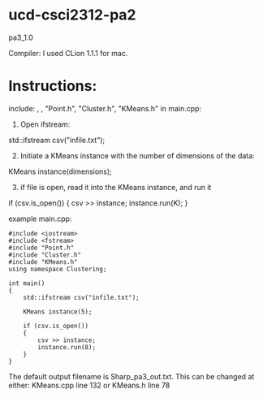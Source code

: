 # ucd-csci2312-pa2

pa3_1.0

Compiler: I used CLion 1.1.1 for mac.


# Instructions:
include: <iostream>, <fstream>, "Point.h", "Cluster.h", "KMeans.h"
in main.cpp:


1. Open ifstream:
  
std::ifstream csv("infile.txt");
    

2. Initiate a KMeans instance with the number of dimensions of the data:
  
KMeans instance(dimensions);


3. if file is open, read it into the KMeans instance, and run it
  
if (csv.is_open())
{
  csv >> instance;
  instance.run(K);
}

example main.cpp:
```
#include <iostream>
#include <fstream>
#include "Point.h"
#include "Cluster.h"
#include "KMeans.h"
using namespace Clustering;

int main()
{
    std::ifstream csv("infile.txt");

    KMeans instance(5);

    if (csv.is_open())
    {
        csv >> instance;
        instance.run(8);
    }
}
```

The default output filename is Sharp_pa3_out.txt. 
This can be changed at either: KMeans.cpp line 132 or KMeans.h line 78
